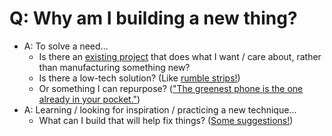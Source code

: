 # Q: Why am I building a new thing?
* A: To solve a need...
    * Is there an [existing project](https://green-ee.com#hardware-platforms) that does what I want / care about, rather than manufacturing something new? 
    * Is there a low-tech solution? (Like [rumble strips!](https://en.wikipedia.org/wiki/Rumble_strip))
    * Or something I can repurpose? (["The greenest phone is the one already in your pocket."](https://www.ifixit.com/Right-to-Repair/Manufacturing))
* A: Learning / looking for inspiration / practicing a new technique...
    * What can I build that will help fix things? ([Some suggestions!](https://green-ee.com#project-inspiration))